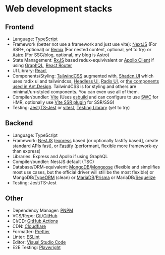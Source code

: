 # Web development stacks

## Frontend
- Language: [TypeScript](https://www.typescriptlang.org/)
- Framework (better not use a framework and just use vite): [NextJS](https://nextjs.org/) (For SSR+, optional) or [Remix](https://remix.run/) (For nested content, optional, yet to try) or [Astro](https://astro.build/) (For SSG/blog, optional, my blog is Astro)
- State Management: [RxJS](https://rxjs.dev/) based redux-equivivalent or [Apollo Client](https://www.apollographql.com/) if using [GraphQL](https://graphql.org/), [React Router](https://reactrouter.com/)
- UI Library: [React](https://reactjs.org/)
- Components/Styling: [TailwindCSS](https://tailwindcss.com/) augmented with, [Shadcn UI](https://ui.shadcn.com/) which uses radix ui and tailwindcss, [Headless UI](https://headlessui.dev/), [Radix UI](https://www.radix-ui.com/), or [the components used in Ant.Design](http://react-component.github.io/badgeboard/). TailwindCSS is for styling and others are minimal/un-styled components. You can even use all of them.  
- Compiler/bundler: [Vite](https://vitejs.dev/) (Uses [esbuild](https://esbuild.github.io/) and can configure to use [SWC](https://swc.rs/) for HMR, optionally use [Vite SSR plugin](https://vite-plugin-ssr.com/) for SSR/SSG)
- Testing: [Jest](https://jestjs.io/)/[TS-Jest](https://kulshekhar.github.io/ts-jest/) or [vitest](https://vitest.dev/), [Testing Library](https://testing-library.com/) (yet to try)

## Backend
- Language: TypeScript
- Framework: [NestJS](https://nestjs.com/) ([express](https://expressjs.com/) based [or optionally fastify based], create standard APIs fast), or [Fastify](https://www.fastify.io/) (performant, flexible more framework-ey than express)
- Libraries: Express and Apollo if using GraphQL
- Compiler/bundler: NestJS default (TSC)
- Database/ORM-equivalent: [MongoDB](https://www.mongodb.com/)/[Mongoose](https://mongoosejs.com/) (flexible and simplifies most use cases, but the official driver will still be the most flexible) or MongoDB/[TypeORM](https://typeorm.io/) (clean) or [MariaDB](https://mariadb.org/)/[Prisma](https://www.prisma.io/) or MariaDB/[Sequelize](https://sequelize.org/)
- Testing: Jest/TS-Jest

## Other
- Dependency Manager: [PNPM](https://pnpm.io/)
- VCS/Repo: [Git](https://git-scm.com/)/[GitHub](https://github.com/)
- CI/CD: [GitHub Actions](https://github.com/features/actions)
- CDN: [Cloudflare](https://www.cloudflare.com/)
- Formatter: [Prettier](https://prettier.io/)
- Linter: [ESLint](https://eslint.org/)
- Editor: [Visual Studio Code](https://code.visualstudio.com/)
- E2E Testing: [Playwright](https://code.visualstudio.com/)
